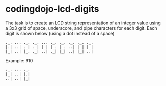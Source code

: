 codingdojo-lcd-digits
=====================

The task is to create an LCD string representation of an
integer value using a 3x3 grid of space, underscore, and
pipe characters for each digit. Each digit is shown below
(using a dot instead of a space)




    ._. ... ._. ._. ... ._. ._. ._. ._. ._.  
    |.| ..| ._| ._| |_| |_. |_. ..| |_| |_|
    |_| ..| |_. ._| ..| ._| |_| ..| |_| ..|
        

Example: 910

    ._. ... ._. 
    |_| ..| |.| 
    ..| ..| |_| 
